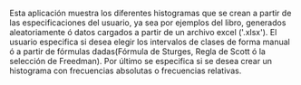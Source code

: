 Esta aplicación muestra los diferentes histogramas que se crean a partir de las especificaciones del usuario, ya sea por ejemplos del libro, generados aleatoriamente ó datos cargados a partir de un archivo excel ('.xlsx'). El usuario especifica si desea elegir los intervalos de clases de forma manual ó a partir de fórmulas dadas(Fórmula de Sturges, Regla de Scott ó la selección de Freedman). Por último se especifica si se desea crear un histograma con frecuencias absolutas o frecuencias relativas.
